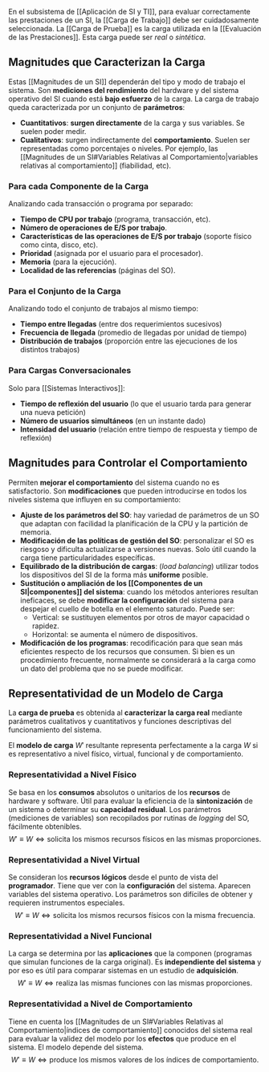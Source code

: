 En el subsistema de [[Aplicación de SI y TI]], para evaluar correctamente las prestaciones de un SI, la [[Carga de Trabajo]] debe ser cuidadosamente seleccionada. La [[Carga de Prueba]] es la carga utilizada en la [[Evaluación de las Prestaciones]]. Esta carga puede ser _real_ o _sintética_.

## Magnitudes que Caracterizan la Carga

Estas [[Magnitudes de un SI]] dependerán del tipo y modo de trabajo el sistema. Son **mediciones del rendimiento** del hardware y del sistema operativo del SI cuando está **bajo esfuerzo** de la carga. La carga de trabajo queda caracterizada por un conjunto de **parámetros**:

- **Cuantitativos**: **surgen directamente** de la carga y sus variables. Se suelen poder medir.
- **Cualitativos**: surgen indirectamente del **comportamiento**. Suelen ser representadas como porcentajes o niveles. Por ejemplo, las [[Magnitudes de un SI#Variables Relativas al Comportamiento|variables relativas al comportamiento]] (fiabilidad, etc).

### Para cada Componente de la Carga

Analizando cada transacción o programa por separado:

- **Tiempo de CPU por trabajo** (programa, transacción, etc).
- **Número de operaciones de E/S por trabajo**.
- **Características de las operaciones de E/S por trabajo** (soporte físico como cinta, disco, etc).
- **Prioridad** (asignada por el usuario para el procesador).
- **Memoria** (para la ejecución).
- **Localidad de las referencias** (páginas del SO).

### Para el Conjunto de la Carga

Analizando todo el conjunto de trabajos al mismo tiempo:

- **Tiempo entre llegadas** (entre dos requerimientos sucesivos)
- **Frecuencia de llegada** (promedio de llegadas por unidad de tiempo)
- **Distribución de trabajos** (proporción entre las ejecuciones de los distintos trabajos)

### Para Cargas Conversacionales

Solo para [[Sistemas Interactivos]]:

- **Tiempo de reflexión del usuario** (lo que el usuario tarda para generar una nueva petición)
- **Número de usuarios simultáneos** (en un instante dado)
- **Intensidad del usuario** (relación entre tiempo de respuesta y tiempo de reflexión)

## Magnitudes para Controlar el Comportamiento

Permiten **mejorar el comportamiento** del sistema cuando no es satisfactorio. Son **modificaciones** que pueden introducirse en todos los niveles sistema que influyen en su comportamiento:

- **Ajuste de los parámetros del SO**: hay variedad de parámetros de un SO que adaptan con facilidad la planificación de la CPU y la partición de memoria.
- **Modificación de las políticas de gestión del SO**: personalizar el SO es riesgoso y dificulta actualizarse a versiones nuevas. Solo útil cuando la carga tiene particularidades específicas.
- **Equilibrado de la distribución de cargas**: (_load balancing_) utilizar todos los dispositivos del SI de la forma más **uniforme** posible.
- **Sustitución o ampliación de los [[Componentes de un SI|componentes]] del sistema**: cuando los métodos anteriores resultan ineficaces, se debe **modificar la configuración** del sistema para despejar el cuello de botella en el elemento saturado. Puede ser:
  - Vertical: se sustituyen elementos por otros de mayor capacidad o rapidez.
  - Horizontal: se aumenta el número de dispositivos.
- **Modificación de los programas**: recodificación para que sean más eficientes respecto de los recursos que consumen. Si bien es un procedimiento frecuente, normalmente se considerará a la carga como un dato del problema que no se puede modificar.

## Representatividad de un Modelo de Carga

La **carga de prueba** es obtenida al **caracterizar la carga real** mediante parámetros cualitativos y cuantitativos y funciones descriptivas del funcionamiento del sistema.

El **modelo de carga** $W'$ resultante representa perfectamente a la carga $W$ si es representativo a nivel físico, virtual, funcional y de comportamiento.

### Representatividad a Nivel Físico

Se basa en los **consumos** absolutos o unitarios de los **recursos** de hardware y software. Útil para evaluar la eficiencia de la **sintonización** de un sistema o determinar su **capacidad residual**. Los parámetros (mediciones de variables) son recopilados por rutinas de _logging_ del SO, fácilmente obtenibles.
$$W' \equiv  W \iff \text{solicita los mismos recursos físicos en las mismas proporciones.}$$

### Representatividad a Nivel Virtual

Se consideran los **recursos lógicos** desde el punto de vista del **programador**. Tiene que ver con la **configuración** del sistema. Aparecen variables del sistema operativo. Los parámetros son difíciles de obtener y requieren instrumentos especiales.
$$W' \equiv  W \iff \text{solicita los mismos recursos físicos con la misma frecuencia.} $$

### Representatividad a Nivel Funcional

La carga se determina por las **aplicaciones** que la componen (programas que simulan funciones de la carga original). Es **independiente del sistema** y por eso es útil para comparar sistemas en un estudio de **adquisición**.
$$W' \equiv  W \iff \mbox{realiza las mismas funciones con las mismas proporciones.} $$

### Representatividad a Nivel de Comportamiento

Tiene en cuenta los [[Magnitudes de un SI#Variables Relativas al Comportamiento|índices de comportamiento]] conocidos del sistema real para evaluar la validez del modelo por los **efectos** que produce en el sistema. El modelo depende del sistema.
$$W' \equiv  W \iff \mbox{produce los mismos valores de los índices de comportamiento.} $$
